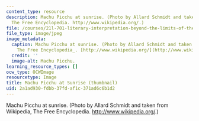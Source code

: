 ```yaml
---
content_type: resource
description: Machu Picchu at sunrise. (Photo by Allard Schmidt and taken from Wikipedia,
  The Free Encyclopedia. http://www.wikipedia.org/.)
file: /courses/21l-701-literary-interpretation-beyond-the-limits-of-the-lyric-fall-2006/2a1ad930fdbb37fdaf1c371ad6c6b1d2_21l-701f06-th.jpg
file_type: image/jpeg
image_metadata:
  caption: Machu Picchu at sunrise. (Photo by Allard Schmidt and taken from _Wikipedia,
    The Free Encyclopedia_. [http://www.wikipedia.org/](http://www.wikipedia.org/).)
  credit: ''
  image-alt: Machu Picchu.
learning_resource_types: []
ocw_type: OCWImage
resourcetype: Image
title: Machu Picchu at Sunrise (thumbnail)
uid: 2a1ad930-fdbb-37fd-af1c-371ad6c6b1d2
---
```

Machu Picchu at sunrise. (Photo by Allard Schmidt and taken from Wikipedia, The Free Encyclopedia. http://www.wikipedia.org/.)

